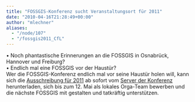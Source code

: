 ```yaml
---
title: "FOSSGIS-Konferenz sucht Veranstaltungsort für 2011"
date: "2010-04-16T21:28:49+00:00"
author: "mlechner"
aliases:
  - "/node/107"
  - "/fossgis2011_CfL"
---
```


<p>&bull; Noch phantastische Erinnerungen an die FOSSGIS in Osnabrück, Hannover und Freiburg?<br />
	&bull; Endlich mal eine FOSSGIS vor der Haustür?<br />
	Wer die FOSSGIS-Konferenz endlich mal vor seine Haustür holen will, kann sich die <a href="http://www.fossgis.de/konferenz/w/images/f/f5/FOSSGIS-2011_CfL.pdf">Ausschreibung für 2011</a> ab sofort vom <a href="http://www.fossgis.de/konferenz">Server der Konferenz</a> herunterladen, sich bis zum 12. Mai als lokales Orga-Team bewerben und die nächste FOSSGIS mit gestalten und tatkräftig unterstützen.</p>
